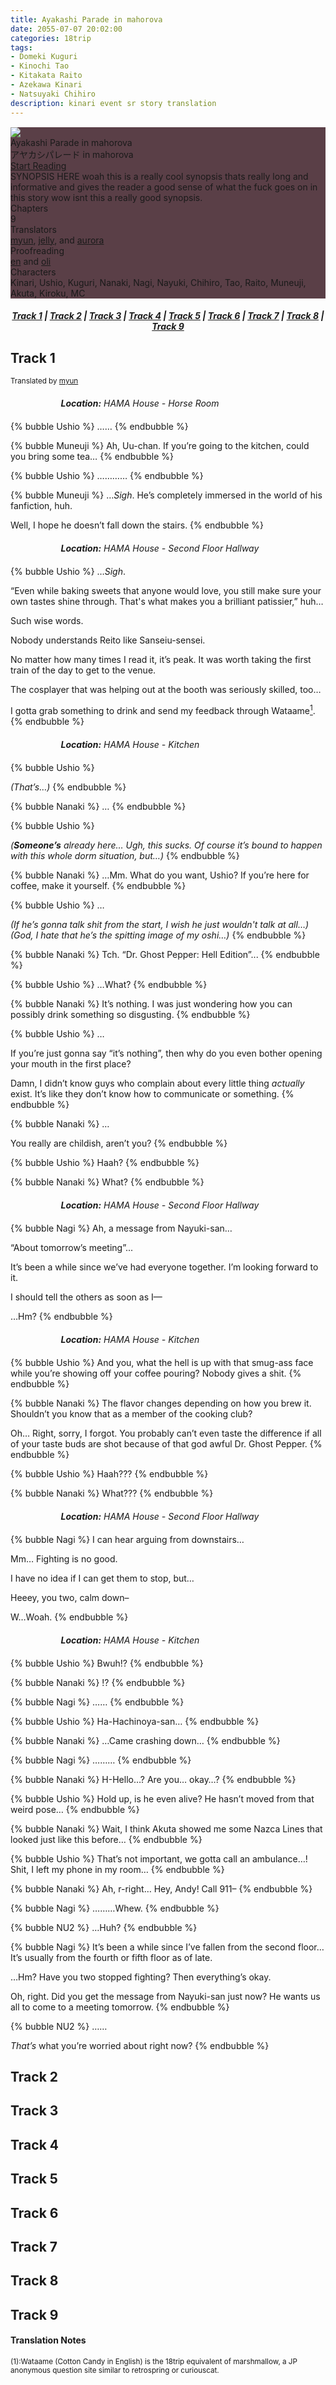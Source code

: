```yaml
---
title: Ayakashi Parade in mahorova
date: 2055-07-07 20:02:00
categories: 18trip
tags:
- Domeki Kuguri
- Kinochi Tao
- Kitakata Raito
- Azekawa Kinari
- Natsuyaki Chihiro
description: kinari event sr story translation
---
```


<head>
  <link rel="stylesheet" href="https://cdn.jsdelivr.net/npm/hexo-reference-mashiro@1.2.3/src/hint.min.css">
  <link rel="stylesheet" href="https://cdn.jsdelivr.net/gh/azurecrystalz/css@e76efbe8f9b45dd002a4411f4c63d90a17b8bab0/expressions.css ">
</head>

<div style="margin-top: 3%">
  <style>
    .hint--error.hint--top-left:before, .hint--error.hint--top-right:before, .hint--error.hint--top:before {
    border-top-color: #6a3446;
    }
    .hint--error:after {
    background-color: #6a3446;
    text-shadow: 0 -1px 0px #592726;
    }
    [character] {
      --dark-mode: hsl(var(--hue), 30%, 30%);
      display: flex;
    }
    [character]::before {
      position: absolute;
      margin-left: 75px;
    }
    [character] p {
      max-width: calc(100% - 75px);
      margin-left: 75px;
      color: inherit;
    }
    :root[theme='dark'] [character] p {
      background: var(--dark-mode);
    }
    :root[theme='dark'] [character] p .thought {
      color: #9f9fff;
    }
    :root[theme='light'] [character] p {
      background: var(--light-mode);
    }
    [character] p:first-child {
      margin-top: 20px;
      border-top-left-radius: 0px;
    }
    [character] p:first-child::before {
      position: absolute;
      left: 0;
    }
    [character]::after {
      display: none;
      left: 65px;
      top: 37px;
    }
    .msr-narration {
      display: flex;
      align-items: center;
      margin: 20px 0px;
      gap: 5px;
    }
    .msr-narration::before {
      content: "";
      display: inline-block;
      background: var(--article-text);
      height: 1px;
      width: 15%;
    }
    .msr-narration p {
      margin: 0;
    }
    [character="NU1"]::before {
      content: "Nanaki & Ushio"
    }
    @media (max-width: 650px) {
    [character] p {
        margin:0 0 .4em 65px;
        padding: .72em;
        margin-left: 55px !important;
    }
    [character]::before,[character][hidden]::before,[character][unknown]::before {
        margin-left: 70px;
        margin-left: 55px !important;
    }
}    
  </style>

<div class="preview-wrapper reverse" style="--storyColor: #hex;--storyColor-rgb: r,g,b;--storyColor-h: hue;--storyColor-s: saturation%;--storyColor-l: lightness%;">
  <div class="grid-wrapper">
      <div class="preview-background" style="background-image: url('https://files.catbox.moe/1qtw1v.png')"></div>
      <div class="preview-box" style="background: calc(var(--card-background) + 2%)">
          <div class="title-area">
              <div class="title-area__title">Ayakashi Parade in mahorova</div>
              <div class="title-area__subtitle">アヤカシパレード in mahorova</div>
              <div class="title-area__start"><a href="/2055/07/07/ayakashi-parade/">Start Reading</a></div>
          </div>
          <div class="info-area">
              <div class="synopsis" style="width: 90%;">
              SYNOPSIS HERE woah this is a really cool synopsis thats really long and informative and gives the reader a good sense of what the fuck goes on in this story wow isnt this a really good synopsis.
                <!-- SYNOPSIS GOES HERE -->
              </div>
              <div class="info">
               <div class="info-item season">
            <div class="label">
              Chapters
            </div>
            <div class="value">
              9
              <!-- SEASON -->
            </div>
          </div>
          <div class="info-item chapters">
            <div class="label">
              Translators
            </div>
            <div class="value">
              <a href="https://twitter.com/azurecrystalz">myun</a>, <a href="https://twitter.com/jellyfish_apple">jelly</a>, and <a href="https://twitter.com/azurecrystalz">aurora</a>
              <!-- CHAPTERS -->
            </div>
          </div>
          <div class="info-item writer">
            <div class="label">
              Proofreading
            </div>
            <div class="value">
              <a href="https://twitter.com/azurecrystalz">en</a> and <a href="https://twitter.com/azurecrystalz">oli</a>
              <!-- WRITERS-->
            </div>
          </div>
          <div class="info-item characters">
            <div class="label">
                  Characters
            </div>
             Ev3ns, Day2, Nagi, Nayuki, Kafka, Sakujiro, MC
            </div>
          </div>
          </div>
      </div>
  </div>
</div>
</div>

<!-- more -->

<style>
  .preview-wrapper {
    /* in case jquery doesn't work */
    display: none;
  }

  .music {
    grid-column-start: 1;
    grid-column-end: span end;
  }

  .info-area {
    grid-column: 1/4;
  }

  @media (max-width: 567px) {

    /* for NexT Mashiro: makes padding smaller on mobile */
    .post-block {
      padding: 5px 10px 8px !important;
    }
  }
  blockquote{
    height: auto;
    margin-bottom: 12px;
    text-align: center;
  }
</style>

<div class="story-wrapper mobile-reverse" style="--storyColor: #374a5d;--storyColor-rgb: 236,141,171;--storyColor-h: 341.1;--storyColor-s: 71.4%;--storyColor-l: 73.9%;">
  <div class="grid-wrapper">
      <div class="story-background"
      style="background-image: url('https://files.catbox.moe/pddrw5.png')">
    </div>
    <div class="story-box" style="background: #5A3F47">
      <div class="story-cover">
        <div><img src="https://files.catbox.moe/1qtw1v.png">
        </div>
      </div>
      <div class="title-area">
          <div class="title-area__title">Ayakashi Parade in mahorova</div>
          <div class="title-area__subtitle">アヤカシパレード in mahorova</div>
          <div class="title-area__start">
          <a href="/2024/07/07/ayakashi-parade/">Start Reading</a>
        </div>
      </div>
      <div class="info-area">
        <div class="synopsis">
          SYNOPSIS HERE woah this is a really cool synopsis thats really long and informative and gives the reader a good sense of what the fuck goes on in this story wow isnt this a really good synopsis.
          <!-- SYNOPSIS HERE -->
        </div>
        <div class="info">
          <div class="info-item season">
            <div class="label">
              Chapters
            </div>
            <div class="value">
              9
              <!-- SEASON -->
            </div>
          </div>
          <div class="info-item chapters">
            <div class="label">
              Translators
            </div>
            <div class="value">
              <a href="https://twitter.com/azurecrystalz">myun</a>, <a href="https://twitter.com/jellyfish_apple">jelly</a>, and <a href="https://twitter.com/azurecrystalz">aurora</a>
              <!-- CHAPTERS -->
            </div>
          </div>
          <div class="info-item writer">
            <div class="label">
              Proofreading
            </div>
            <div class="value">
              <a href="https://twitter.com/azurecrystalz">en</a> and <a href="https://twitter.com/wandasho">oli</a>
              <!-- WRITERS-->
            </div>
          </div>
          <div class="info-item characters">
            <div class="label">
                  Characters
            </div>
             Kinari, Ushio, Kuguri, Nanaki, Nagi, Nayuki, Chihiro, Tao, Raito, Muneuji, Akuta, Kiroku, MC
            </div>
          </div>
        </div>
      </div>
        <!--- og drop down minitalk here --->
<!---og minitalk edns here --->
    </div>
  </div>

  <div style="margin-top: 3%">

  <!-- CONTENT GOES HERE -->

  <center><h5><a href="#1"><b>Track 1</b></a> | <a href="#2"><b>Track 2</b></a> | <a href="#3"><b>Track 3</b></a> | <a href="#4"><b>Track 4</b></a> | <a href="#5"><b>Track 5</b></a> | <a href="#6"><b>Track 6</b></a> | <a href="#7"><b>Track 7</b></a> | <a href="#8"><b>Track 8</b></a> | <a href="#9"><b>Track 9</b></a></h5></center>

  <h2 id="1">Track 1</h2>

  <sup>Translated by <a href=”https://x.com/myuntachis”>myun</a></sup>

  <div class="msr-narration">
    <p><i><b>Location:</b> HAMA House - Horse Room</i></p>
  </div>

  {% bubble Ushio %}
  ……
  {% endbubble %}

  {% bubble Muneuji %}
  Ah, Uu-chan. If you’re going to the kitchen, could you bring some tea…
  {% endbubble %}

  {% bubble Ushio %}
  …………
  {% endbubble %}

  {% bubble Muneuji %}
  …<em>Sigh</em>. He’s completely immersed in the world of his fanfiction, huh.

  Well, I hope he doesn’t fall down the stairs.
  {% endbubble %}

  <div class="msr-narration">
  <p><i><b>Location:</b> HAMA House - Second Floor Hallway</i></p>
  </div>

  {% bubble Ushio %}
  …<em>Sigh</em>.

  “Even while baking sweets that anyone would love, you still make sure your own tastes shine through. That's what makes you a brilliant patissier,” huh…

  Such wise words.

  Nobody understands Reito like Sanseiu-sensei.

  No matter how many times I read it, it’s peak. It was worth taking the first train of the day to get to the venue.

  The cosplayer that was helping out at the booth was seriously skilled, too…

  I gotta grab something to drink and send my feedback through Wataame[^1].
  {% endbubble %}

  <div class="msr-narration">
  <p><i><b>Location:</b> HAMA House - Kitchen</i></p>
  </div>

  {% bubble Ushio %}
  <th><i>(That’s…)</th></i>
  {% endbubble %}

  {% bubble Nanaki %}
  …
  {% endbubble %}

  {% bubble Ushio %}
  <th><i>(<b>Someone’s</b> already here… Ugh, this sucks. Of course it’s bound to happen with this whole dorm situation, but…)</i></th>
  {% endbubble %}

  {% bubble Nanaki %}
  …Mm. What do you want, Ushio? If you’re here for coffee, make it yourself.
  {% endbubble %}

  {% bubble Ushio %}
  …

  <th><i>(If he’s gonna talk shit from the start, I wish he just wouldn't talk at all…)</i></th>

  <th><i>(God, I hate that he’s the spitting image of my oshi…)</i></th>
  {% endbubble %}

  {% bubble Nanaki %}
  Tch. “Dr. Ghost Pepper: Hell Edition”...
  {% endbubble %}

  {% bubble Ushio %}
  …What?
  {% endbubble %}

  {% bubble Nanaki %}
  It’s nothing. I was just wondering how you can possibly drink something so disgusting.
  {% endbubble %}

  {% bubble Ushio %}
  …

  If you’re just gonna say “it’s nothing”, then why do you even bother opening your mouth in the first place?

  Damn, I didn’t know guys who complain about every little thing <i>actually</i> exist. It’s like they don’t know how to communicate or something.
  {% endbubble %}

  {% bubble Nanaki %}
  …

  You really are childish, aren’t you?
  {% endbubble %}

  {% bubble Ushio %}
  Haah?
  {% endbubble %}

  {% bubble Nanaki %}
  What?
  {% endbubble %}

  <div class="msr-narration">
  <p><i><b>Location:</b> HAMA House - Second Floor Hallway</i></p>
  </div>

  {% bubble Nagi %}
  Ah, a message from Nayuki-san…

  “About tomorrow’s meeting”...

  It’s been a while since we’ve had everyone together. I’m looking forward to it.

  I should tell the others as soon as I—

  …Hm?
  {% endbubble %}

  <div class="msr-narration">
  <p><i><b>Location:</b> HAMA House - Kitchen</i></p>
  </div>

  {% bubble Ushio %}
  And you, what the hell is up with that smug-ass face while you’re showing off your coffee pouring? Nobody gives a shit.
  {% endbubble %}

  {% bubble Nanaki %}
  The flavor changes depending on how you brew it. Shouldn’t you know that as a member of the cooking club?

  Oh… Right, sorry, I forgot. You probably can’t even taste the difference if all of your taste buds are shot because of that god awful Dr. Ghost Pepper.
  {% endbubble %}

  {% bubble Ushio %}
  Haah???
  {% endbubble %}

  {% bubble Nanaki %}
  What???
  {% endbubble %}

  <div class="msr-narration">
  <p><i><b>Location:</b> HAMA House - Second Floor Hallway</i></p>
  </div>

  {% bubble Nagi %}
  I can hear arguing from downstairs…

  Mm… Fighting is no good.

  I have no idea if I can get them to stop, but…

  Heeey, you two, calm down–

  W…Woah.
  {% endbubble %}

  <div class="msr-narration">
  <p><i><b>Location:</b> HAMA House - Kitchen</i></p>
  </div>

  {% bubble Ushio %}
  Bwuh!?
  {% endbubble %}

  {% bubble Nanaki %}
  !?
  {% endbubble %}

  {% bubble Nagi %}
  ……
  {% endbubble %}

  {% bubble Ushio %}
  Ha-Hachinoya-san…
  {% endbubble %}

  {% bubble Nanaki %}
  …Came crashing down…
  {% endbubble %}

  {% bubble Nagi %}
  ………
  {% endbubble %}

  {% bubble Nanaki %}
  H-Hello…? Are you… okay…?
  {% endbubble %}

  {% bubble Ushio %}
  Hold up, is he even alive? He hasn’t moved from that weird pose…
  {% endbubble %}

  {% bubble Nanaki %}
  Wait, I think Akuta showed me some Nazca Lines that looked just like this before…
  {% endbubble %}

  {% bubble Ushio %}
  That’s not important, we gotta call an ambulance…! Shit, I left my phone in my room…
  {% endbubble %}

  {% bubble Nanaki %}
  Ah, r-right… Hey, Andy! Call 911–
  {% endbubble %}

  {% bubble Nagi %}
  ………Whew.
  {% endbubble %}

  {% bubble NU2 %}
  …Huh?
  {% endbubble %}

  {% bubble Nagi %}
  It’s been a while since I’ve fallen from the second floor… It’s usually from the fourth or fifth floor as of late.

  …Hm? Have you two stopped fighting? Then everything’s okay.

  Oh, right. Did you get the message from Nayuki-san just now? He wants us all to come to a meeting tomorrow.
  {% endbubble %}

  {% bubble NU2 %}
  ……

  <i>That’s</i> what you’re worried about right now?
  {% endbubble %}


  <h2 id="2">Track 2</h2>
  <h2 id="3">Track 3</h2>
  <h2 id="4">Track 4</h2>
  <h2 id="5">Track 5</h2>
  <h2 id="6">Track 6</h2>
  <h2 id="7">Track 7</h2>
  <h2 id="8">Track 8</h2>
  <h2 id="9">Track 9</h2>


[^1]: Wataame (Cotton Candy in English) is the 18trip equivalent of marshmallow, a JP anonymous question site similar to retrospring or curiouscat.

<h4>Translation Notes</h4>
<sup>(1):Wataame (Cotton Candy in English) is the 18trip equivalent of marshmallow, a JP anonymous question site similar to retrospring or curiouscat.</sup>
  <!-- 
  SPEECH BUBBLE FORMAT: 
  {% bubble [CHARACTER_FIRST_NAME] [ATTRIBUTE(optional)]}
    DIALOGUE TEXT HERE

    ADD A LINE SPACE FOR A NEW LINE

    <th>EMBED THOUGHT DIALOGUE WITH THESE TAGS</th>
  {% endbubble %}
  -->

  </div>